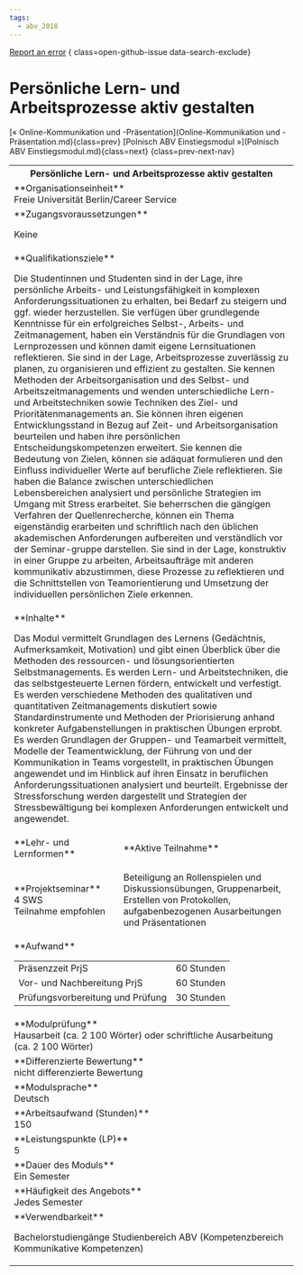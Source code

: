 ```yaml
---
tags:
  - abv_2018
---
```

[Report an error](https://github.com/SGSSGene/FUB-SUP/issues/new?title=Error%20in%20%22Pers%C3%B6nliche%20Lern-%20und%20Arbeitsprozesse%20aktiv%20gestalten%22&body=There%20seems%20to%20be%20an%20error%20in%20module%20%22Pers%C3%B6nliche%20Lern-%20und%20Arbeitsprozesse%20aktiv%20gestalten%22%2E%0A%0A%3CDescribe%20here%20a%20slightly%20more%20detailed%20description%20of%20what%20is%20wrong%3E&labels=bug)
{ class=open-github-issue data-search-exclude}

# Persönliche Lern- und Arbeitsprozesse aktiv gestalten

[« Online-Kommunikation und -Präsentation](Online-Kommunikation und -Präsentation.md){class=prev}
[Polnisch ABV Einstiegsmodul »](Polnisch ABV Einstiegsmodul.md){class=next}
{class=prev-next-nav}

<table markdown id="moduledesc">
<tr markdown class="moduledesc_head"><th colspan="2">Persönliche Lern- und Arbeitsprozesse aktiv gestalten </th></tr>
<tr markdown><td colspan="2">**Organisationseinheit**   <br>Freie Universität Berlin/Career Service</td></tr>


<tr markdown><td colspan="2">**Zugangsvoraussetzungen** <br>

Keine


</td></tr>
<tr markdown><td colspan="2">**Qualifikationsziele**    <br>

Die Studentinnen und Studenten sind in der Lage, ihre persönliche Arbeits-
und Leistungsfähigkeit in komplexen Anforderungssituationen zu erhalten, bei
Bedarf zu steigern und ggf. wieder herzustellen. Sie verfügen über
grundlegende Kenntnisse für ein erfolgreiches Selbst-, Arbeits- und
Zeitmanagement, haben ein Verständnis für die Grundlagen von Lernprozessen
und können damit eigene Lernsituationen reflektieren. Sie sind in der Lage,
Arbeitsprozesse zuverlässig zu planen, zu organisieren und effizient zu
gestalten. Sie kennen Methoden der Arbeitsorganisation und des Selbst- und
Arbeitszeitmanagements und wenden unterschiedliche Lern- und
Arbeitstechniken sowie Techniken des Ziel- und Prioritätenmanagements an.
Sie können ihren eigenen Entwicklungsstand in Bezug auf Zeit- und
Arbeitsorganisation beurteilen und haben ihre persönlichen
Entscheidungskompetenzen erweitert. Sie kennen die Bedeutung von Zielen,
können sie adäquat formulieren und den Einfluss individueller Werte auf
berufliche Ziele reflektieren. Sie haben die Balance zwischen
unterschiedlichen Lebensbereichen analysiert und persönliche Strategien im
Umgang mit Stress erarbeitet. Sie beherrschen die gängigen Verfahren der
Quellenrecherche, können ein Thema eigenständig erarbeiten und schriftlich
nach den üblichen akademischen Anforderungen aufbereiten und verständlich
vor der Seminar-gruppe darstellen. Sie sind in der Lage, konstruktiv in
einer Gruppe zu arbeiten, Arbeitsaufträge mit anderen kommunikativ
abzustimmen, diese Prozesse zu reflektieren und die Schnittstellen von
Teamorientierung und Umsetzung der individuellen persönlichen Ziele
erkennen.


</td></tr>
<tr markdown><td colspan="2">**Inhalte**                <br>

Das Modul vermittelt Grundlagen des Lernens (Gedächtnis, Aufmerksamkeit,
Motivation) und gibt einen Überblick über die Methoden des ressourcen- und
lösungsorientierten Selbstmanagements. Es werden Lern- und Arbeitstechniken,
die das selbstgesteuerte Lernen fördern, entwickelt und verfestigt. Es
werden verschiedene Methoden des qualitativen und quantitativen
Zeitmanagements diskutiert sowie Standardinstrumente und Methoden der
Priorisierung anhand konkreter Aufgabenstellungen in praktischen Übungen
erprobt. Es werden Grundlagen der Gruppen- und Teamarbeit vermittelt,
Modelle der Teamentwicklung, der Führung von und der Kommunikation in Teams
vorgestellt, in praktischen Übungen angewendet und im Hinblick auf ihren
Einsatz in beruflichen Anforderungssituationen analysiert und beurteilt.
Ergebnisse der Stressforschung werden dargestellt und Strategien der
Stressbewältigung bei komplexen Anforderungen entwickelt und angewendet.


</td></tr>

<tr markdown><td>**Lehr- und Lernformen**</td><td>**Aktive Teilnahme**</td></tr>
<tr markdown><td> **Projektseminar** <br>4 SWS <br> Teilnahme empfohlen</td><td>

Beteiligung an Rollenspielen und Diskussionsübungen, Gruppenarbeit, Erstellen von Protokollen, aufgabenbezogenen Ausarbeitungen und Präsentationen
</td></tr>
<tr markdown><td colspan="2">**Aufwand**                <br>
<table class="aufwand_table">
<tr><td>Präsenzzeit PrjS</td><td>60 Stunden</td></tr>
<tr><td>Vor- und Nachbereitung PrjS</td><td>60 Stunden</td></tr>
<tr><td>Prüfungsvorbereitung und Prüfung</td><td>30 Stunden</td></tr>
</table>

</td></tr>
<tr markdown><td colspan="2">**Modulprüfung**             <br>Hausarbeit (ca. 2 100 Wörter) oder schriftliche Ausarbeitung (ca. 2 100
Wörter)


</td></tr>
<tr markdown><td colspan="2">**Differenzierte Bewertung** <br>nicht differenzierte Bewertung

</td></tr>
<tr markdown><td colspan="2">**Modulsprache**             <br>Deutsch</td></tr>
<tr markdown><td colspan="2">**Arbeitsaufwand (Stunden)** <br>150</td></tr>
<tr markdown><td colspan="2">**Leistungspunkte (LP)**     <br>5</td></tr>
<tr markdown><td colspan="2">**Dauer des Moduls**         <br>Ein Semester</td></tr>
<tr markdown><td colspan="2">**Häufigkeit des Angebots**  <br>Jedes Semester</td></tr>
<tr markdown><td colspan="2">**Verwendbarkeit**           <br>

Bachelorstudiengänge Studienbereich ABV (Kompetenzbereich Kommunikative
Kompetenzen)


</td></tr>


</table>
